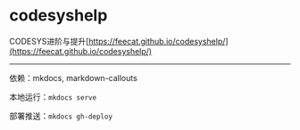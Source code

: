 # codesyshelp

CODESYS进阶与提升[https://feecat.github.io/codesyshelp/](https://feecat.github.io/codesyshelp/)

----

依赖：mkdocs, markdown-callouts

本地运行：`mkdocs serve`

部署推送：`mkdocs gh-deploy`